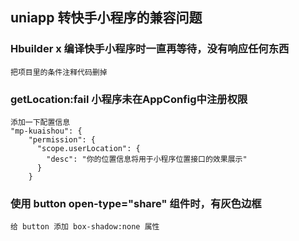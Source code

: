 

## uniapp 转快手小程序的兼容问题


### Hbuilder x 编译快手小程序时一直再等待，没有响应任何东西
```
把项目里的条件注释代码删掉
```

### getLocation:fail 小程序未在AppConfig中注册权限
```
添加一下配置信息
"mp-kuaishou": {
    "permission": {
      "scope.userLocation": {
        "desc": "你的位置信息将用于小程序位置接口的效果展示"
      }
    }
```
### 使用 button open-type="share" 组件时，有灰色边框 
```
给 button 添加 box-shadow:none 属性
```